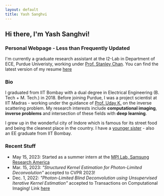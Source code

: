 ```yaml
---
layout: default
title: Yash Sanghvi
---
```

## Hi there, I'm Yash Sanghvi!
### Personal Webpage - Less than Frequently Updated
I'm currently a graduate research assistant at the I2-Lab in Department of ECE, Purdue Univeristy, working under [Prof. Stanley Chan](https://engineering.purdue.edu/ChanGroup/stanleychan.html).  You can find the latest version of my resume [here](https://drive.google.com/file/d/1kj0slmvizofg6upzjI-HdDCufR1ob5Gf/view?usp=sharing)

### Bio
I graduated from IIT Bombay with a dual degree in Electrical Engineering (B. Tech + M. Tech.) in 2018. Before joining Purdue, I was a project scientist at IIT Madras  - working under the guidance of [Prof. Uday K.](http://www.ee.iitm.ac.in/uday/) on the inverse scattering problem. My research interests include **computational imaging**, **inverse problems** and intersection of these fields with **deep learning**.

I grew up in the wonderful city of Indore which is famous for its street food and being the cleanest place in the country. I have a [younger sister](https://www.linkedin.com/in/swadha-sanghvi/) - also an EE graduate from IIT Bombay. 

### Recent Stuff
* May 15, 2023: Started as a summer intern at the [MPI Lab, Samsung Research America](https://sra.samsung.com/research-area/mobile-processor-innovation/) 
* Mar. 15, 2023: _"Structured Kernel Estimation for Photon-Limited Deconvolution"_ accepted to CVPR 2023!
* Dec. 1, 2022: _"Photon-Limited Blind Deconvolution using Unsupervised Iterative Kernel Estimation"_ accepted to Transactions on Computational Imaging! Link [here](https://ieeexplore.ieee.org/document/9982288)


